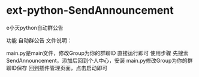 # ext-python-SendAnnouncement
e小天python自动群公告

功能
自动群公告
文件说明：

main.py是main文件，修改Group为你的群聊ID 直接运行即可
使用步骤
先搜索SendAnnouncement，添加后回到个人中心，安装 main.py修改Group为你的群聊ID保存
回到插件管理页面，点击启动即可

